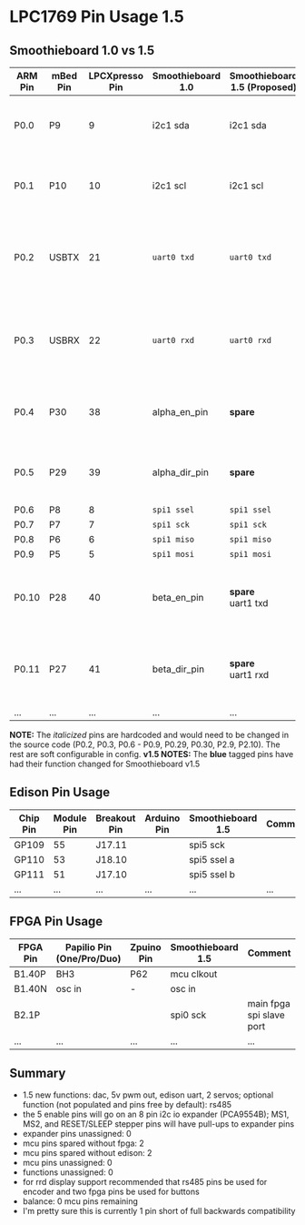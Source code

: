 
# LPC1769 Pin Usage 1.5

## Smoothieboard 1.0 vs 1.5

| ARM Pin | mBed Pin | LPCXpresso Pin | Smoothieboard 1.0 | Smoothieboard 1.5 (Proposed) | Comment |
| ------- | -------- | -------------- | ----------------- | ---------------------------- | ------- |
| P0.0    | P9       | 9              | i2c1 sda          | i2c1 sda                     | All: Internal I2C bus. Used for digipots and port expander. |
| P0.1    | P10      | 10             | i2c1 scl          | i2c1 scl                     | All: Internal I2C bus. Used for digipots and port expander. |
| P0.2    | USBTX    | 21             | `uart0 txd`       | `uart0 txd`                  | All: Used for ISP programming of the bootloader and for debugging. |
| P0.3    | USBRX    | 22             | `uart0 rxd`       | `uart0 rxd`                  | All: Used for ISP programming of the bootloader and for debugging. |
| P0.4    | P30      | 38             | alpha_en_pin      | **spare**                    | 1.5: recommended for encoder <br> *Note: also is rs485 rd2* |
| P0.5    | P29      | 39             | alpha_dir_pin     | **spare**                    | 1.5: recommended for encoder <br> *Note: also is rs485 td2* |
| P0.6    | P8       | 8              | `spi1 ssel`       | `spi1 ssel`                  | All: sdcard |
| P0.7    | P7       | 7              | `spi1 sck`        | `spi1 sck`                   | All: sdcard |
| P0.8    | P6       | 6              | `spi1 miso`       | `spi1 miso`                  | All: sdcard |
| P0.9    | P5       | 5              | `spi1 mosi`       | `spi1 mosi`                  | All: sdcard |
| P0.10   | P28      | 40             | beta_en_pin       | **spare** <br> uart1 txd     | 1.5: connected to edison uart1 rxd <br> *Note: also i2c2 sda* |
| P0.11   | P27      | 41             | beta_dir_pin      | **spare** <br> uart1 rxd     | 1.5: connected to edison uart1 txd <br> *Note: also i2c2 scl* |
| ...     | ...      | ...            | ...               | ...                          | ... |

**NOTE:** The *italicized* pins are hardcoded and would need to be changed in the source code (P0.2, P0.3, P0.6 - P0.9, P0.29, P0.30, P2.9, P2.10). The rest are soft configurable in config.
**v1.5 NOTES:** The **blue** tagged pins have had their function changed for Smoothieboard v1.5

## Edison Pin Usage

| Chip Pin | Module Pin | Breakout Pin | Arduino Pin | Smoothieboard 1.5 | Comment |
| -------- | ---------- | ------------ | ----------- | ----------------- | ------- |
| GP109    | 55         | J17.11       |             | spi5 sck          |         |
| GP110    | 53         | J18.10       |             | spi5 ssel a       |         |
| GP111    | 51         | J17.10       |             | spi5 ssel b       |         |
| ...      | ...        | ...          | ...         | ...               | ...     |

## FPGA Pin Usage

| FPGA Pin | Papilio Pin (One/Pro/Duo) | Zpuino Pin | Smoothieboard 1.5 | Comment |
| -------- | -------------------------- | ---------- | ----------------- | ------- |
| B1.40P   | BH3                        | P62        | mcu clkout        |         |
| B1.40N   | osc in                     | -          | osc in            |         |
| B2.1P    |                            |            | spi0 sck          | main fpga spi slave port |
| ...      | ...                        | ...        | ...               | ...     |

## Summary

- 1.5 new functions: dac, 5v pwm out, edison uart, 2 servos; optional function (not populated and pins free by default): rs485
- the 5 enable pins will go on an 8 pin i2c io expander (PCA9554B); MS1, MS2, and RESET/SLEEP stepper pins will have pull-ups to expander pins
- expander pins unassigned: 0
- mcu pins spared without fpga: 2
- mcu pins spared without edison: 2
- mcu pins unassigned: 0
- functions unassigned: 0
- for rrd display support recommended that rs485 pins be used for encoder and two fpga pins be used for buttons
- balance: 0 mcu pins remaining
- I'm pretty sure this is currently 1 pin short of full backwards compatibility
